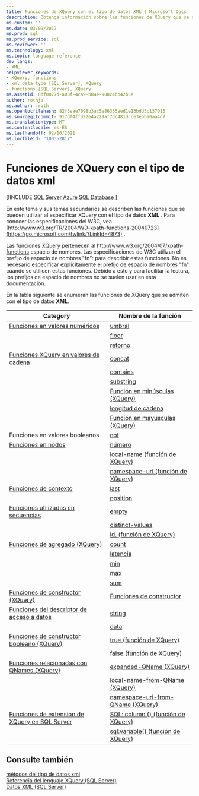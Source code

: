 ```yaml
---
title: Funciones de XQuery con el tipo de datos XML | Microsoft Docs
description: Obtenga información sobre las funciones de XQuery que se admiten para el tipo de datos XML.
ms.custom: ''
ms.date: 03/09/2017
ms.prod: sql
ms.prod_service: sql
ms.reviewer: ''
ms.technology: xml
ms.topic: language-reference
dev_langs:
- XML
helpviewer_keywords:
- XQuery, functions
- xml data type [SQL Server], XQuery
- functions [SQL Server], XQuery
ms.assetid: 8df0877d-a03f-4ca9-b84e-908c4bb42b5e
author: rothja
ms.author: jroth
ms.openlocfilehash: 82f3eae7098b3ac5e86355aed1e13bdd5c137015
ms.sourcegitcommit: 917df4ffd22e4a229af7dc481dcce3ebba0aa4d7
ms.translationtype: MT
ms.contentlocale: es-ES
ms.lasthandoff: 02/10/2021
ms.locfileid: "100352817"
---
```

# <a name="xquery-functions-against-the-xml-data-type"></a>Funciones de XQuery con el tipo de datos xml
[!INCLUDE [SQL Server Azure SQL Database ](../includes/applies-to-version/sqlserver.md)]

  En este tema y sus temas secundarios se describen las funciones que se pueden utilizar al especificar XQuery con el tipo de datos **XML** . Para conocer las especificaciones del W3C, vea [http://www.w3.org/TR/2004/WD-xpath-functions-20040723](https://go.microsoft.com/fwlink/?LinkId=4873) .  
  
 Las funciones XQuery pertenecen al http://www.w3.org/2004/07/xpath-functions espacio de nombres. Las especificaciones de W3C utilizan el prefijo de espacio de nombres "fn": para describir estas funciones. No es necesario especificar explícitamente el prefijo de espacio de nombres "fn": cuando se utilicen estas funciones. Debido a esto y para facilitar la lectura, los prefijos de espacio de nombres no se suelen usar en esta documentación.  
  
 En la tabla siguiente se enumeran las funciones de XQuery que se admiten con el tipo de datos **XML**.  
  
|Category|Nombre de la función|  
|--------------|-------------------|  
|[Funciones en valores numéricos]()|[umbral](../xquery/numeric-values-functions-ceiling.md)|  
||[floor](../xquery/numeric-values-functions-floor.md)|  
||[retorno](../xquery/numeric-values-functions-round.md)|  
|[Funciones XQuery en valores de cadena]()|[concat](../xquery/functions-on-string-values-concat.md)|  
||[contains](../xquery/functions-on-string-values-contains.md)|  
||[substring](../xquery/functions-on-string-values-substring.md)|  
||[Función en minúsculas &#40;XQuery&#41;](../xquery/functions-on-string-values-lower-case.md)|  
||[longitud de cadena](../xquery/functions-on-string-values-string-length.md)|  
||[Función en mayúsculas &#40;XQuery&#41;](../xquery/functions-on-string-values-upper-case.md)|  
|Funciones en valores booleanos|[not](../xquery/functions-on-boolean-values-not-function.md)|  
|[Funciones en nodos]()|[número](../xquery/functions-on-nodes-number.md)|  
||[local-name (función de XQuery)](../xquery/functions-on-nodes-local-name.md)|  
||[namespace-uri (función de XQuery)](../xquery/functions-on-nodes-namespace-uri.md)|  
|[Funciones de contexto]()|[last](../xquery/context-functions-last-xquery.md)|  
||[position](../xquery/context-functions-position-xquery.md)|  
|[Funciones utilizadas en secuencias]()|[empty](../xquery/functions-on-sequences-empty.md)|  
||[distinct-values](../xquery/functions-on-sequences-distinct-values.md)|  
||[id. (función de XQuery)](../xquery/functions-on-sequences-id.md)|  
|[Funciones de agregado &#40;XQuery&#41;]()|[count](../xquery/aggregate-functions-count.md)|  
||[latencia](../xquery/aggregate-functions-avg.md)|  
||[min](../xquery/aggregate-functions-min.md)|  
||[max](../xquery/aggregate-functions-max.md)|  
||[sum](../xquery/aggregate-functions-sum.md)|  
|[Funciones de constructor &#40;XQuery&#41;](../xquery/constructor-functions-xquery.md)|[Funciones de constructor](../xquery/constructor-functions-xquery.md)|  
|[Funciones del descriptor de acceso a datos](../xquery/data-accessor-functions.md)|[string](../xquery/data-accessor-functions-string-xquery.md)|  
||[data](../xquery/data-accessor-functions-data-xquery.md)|  
|[Funciones de constructor booleano &#40;XQuery&#41;]()|[true (función de XQuery)](../xquery/boolean-constructor-functions-true-xquery.md)|  
||[false (función de XQuery)](../xquery/boolean-constructor-functions-false-xquery.md)|  
|[Funciones relacionadas con QNames &#40;XQuery&#41;](./functions-related-to-qnames-expanded-qname.md)|[expanded-QName (XQuery)](../xquery/functions-related-to-qnames-expanded-qname.md)|  
||[local-name-from-QName (XQuery)](../xquery/functions-related-to-qnames-local-name-from-qname.md)|  
||[namespace-uri-from-QName (XQuery)](../xquery/functions-related-to-qnames-namespace-uri-from-qname.md)|  
|[Funciones de extensión de XQuery en SQL Server](./xquery-extension-functions-sql-column.md)|[SQL: column () (función de XQuery)](../xquery/xquery-extension-functions-sql-column.md)|  
||[sql:variable() (función de XQuery)](../xquery/xquery-extension-functions-sql-variable.md)|  
  
## <a name="see-also"></a>Consulte también  
 [métodos del tipo de datos xml](../t-sql/xml/xml-data-type-methods.md)   
 [Referencia del lenguaje XQuery &#40;SQL Server&#41;](../xquery/xquery-language-reference-sql-server.md)   
 [Datos XML &#40;SQL Server&#41;](../relational-databases/xml/xml-data-sql-server.md)  
  
